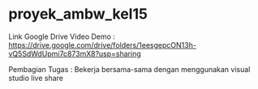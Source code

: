 # proyek_ambw_kel15

Link Google Drive Video Demo : https://drive.google.com/drive/folders/1eesgepcON13h-vQ5SdWdUpmi7c873mX8?usp=sharing

Pembagian Tugas : Bekerja bersama-sama dengan menggunakan visual studio live share
